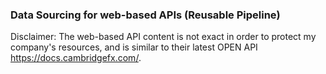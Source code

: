 ### Data Sourcing for web-based APIs (Reusable Pipeline)

Disclaimer: The web-based API content is not exact in order to protect my company's resources, and is similar to their latest OPEN API https://docs.cambridgefx.com/. 

